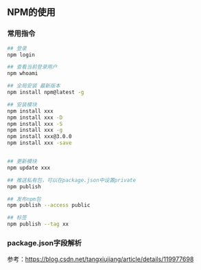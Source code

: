 

## NPM的使用


### 常用指令

```bash
## 登录
npm login

## 查看当前登录用户
npm whoami

## 全局安装 最新版本
npm install npm@latest -g

## 安装模块
npm install xxx
npm install xxx -D
npm install xxx -S 
npm install xxx -g 
npm install xxx@3.0.0
npm install xxx -save


## 更新模块
npm update xxx

## 推送私有包，可以在package.json中设置private
npm publish

## 发布npm包
npm publish --access public

## 标签
npm publish --tag xx
```


### package.json字段解析

参考：https://blog.csdn.net/tangxiujiang/article/details/119977698